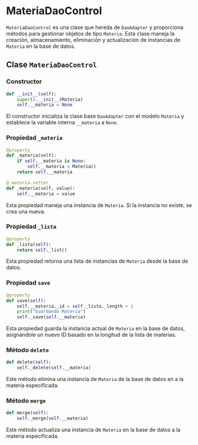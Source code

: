 
# MateriaDaoControl

`MateriaDaoControl` es una clase que hereda de `DaoAdapter` y proporciona métodos para gestionar objetos de tipo `Materia`. Esta clase maneja la creación, almacenamiento, eliminación y actualización de instancias de `Materia` en la base de datos.

## Clase `MateriaDaoControl`

### Constructor

```python
def __init__(self):
    super().__init__(Materia)
    self.__materia = None
```

El constructor inicializa la clase base `DaoAdapter` con el modelo `Materia` y establece la variable interna `__materia` a `None`.

### Propiedad `_materia`

```python
@property
def _materia(self):
    if self.__materia is None:
        self.__materia = Materia()
    return self.__materia

@_materia.setter
def _materia(self, value):
    self.__materia = value
```

Esta propiedad maneja una instancia de `Materia`. Si la instancia no existe, se crea una nueva.

### Propiedad `_lista`

```python
@property
def _lista(self):
    return self._list()
```

Esta propiedad retorna una lista de instancias de `Materia` desde la base de datos.

### Propiedad `save`

```python
@property
def save(self):
    self.__materia._id = self._lista._length + 1
    print("Guardando Materia")
    self._save(self.__materia)
```

Esta propiedad guarda la instancia actual de `Materia` en la base de datos, asignándole un nuevo ID basado en la longitud de la lista de materias.

### Método `delete`

```python
def delete(self):
    self._delete(self.__materia)  
```

Este método elimina una instancia de `Materia` de la base de datos en a la materia especificada.

### Método `merge`

```python
def merge(self):
    self._merge(self.__materia)
```

Este método actualiza una instancia de `Materia` en la base de datos a la materia especificada.

